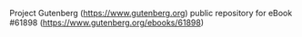 Project Gutenberg (https://www.gutenberg.org) public repository for
eBook #61898 (https://www.gutenberg.org/ebooks/61898)
